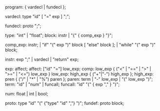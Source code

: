 program: { vardecl | fundecl };

vardecl: type "id" [ "=" exp ] ";";

fundecl: proto ";";

type: "int" | "float";
block: instr | "{" { comp_exp } "}";

comp_exp: instr;
  | "if" "(" exp ")" block [ "else" block ];
  | "while" "(" exp ")" block;

instr: exp ";" | vardecl | "return" exp;

exp: affect;
affect: ["id" "="] low_exp;
comp: low_exp { ("<" | "==" | ">" | ">=" | "<=") low_exp }
low_exp: high_exp { ("+"|"-") high_exp };
high_exp: pren { ("/" | "*" | "%") paren };
paren: term | "-" low_exp | "(" low_exp ")";
term: "id" | "num" | funcall;
funcall: "id" "(" { exp "," } ")";

num: float | int | bool;

proto: type "id" "(" {"type" "id" ","} ")";
fundef: proto block;
